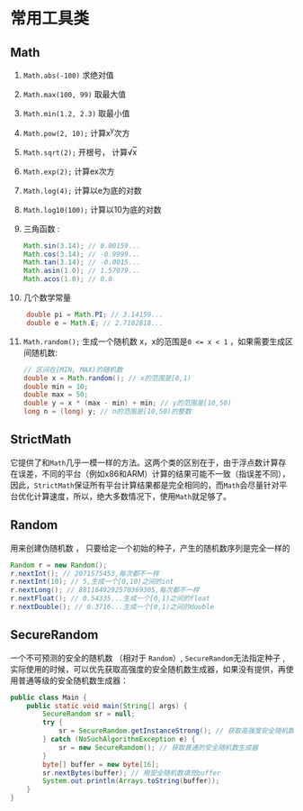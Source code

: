 # 常用工具类

## Math

1. `Math.abs(-100)` 求绝对值 

2.  `Math.max(100, 99)` 取最大值

3. `Math.min(1.2, 2.3)` 取最小值

4. `Math.pow(2, 10);`   计算x<sup>y</sup>次方 

5. `Math.sqrt(2);` 开根号， 计算√<span style="text-decoration:overline">x</span>

6. `Math.exp(2);` 计算ex次方 

7.  `Math.log(4);`  计算以e为底的对数 

8. `Math.log10(100);`   计算以10为底的对数 

9.  三角函数 : 

    ```java
    Math.sin(3.14); // 0.00159...
    Math.cos(3.14); // -0.9999...
    Math.tan(3.14); // -0.0015...
    Math.asin(1.0); // 1.57079...
    Math.acos(1.0); // 0.0
    ```

10.  几个数学常量 

```java
    double pi = Math.PI; // 3.14159...
    double e = Math.E; // 2.7182818...
```

11. `Math.random();`   生成一个随机数 x，x的范围是`0 <= x < 1` ，如果需要生成区间随机数:

    ```java
    // 区间在[MIN, MAX)的随机数
    double x = Math.random(); // x的范围是[0,1)
    double min = 10;
    double max = 50;
    double y = x * (max - min) + min; // y的范围是[10,50)
    long n = (long) y; // n的范围是[10,50)的整数
    ```

    

 ## StrictMath 

它提供了和`Math`几乎一模一样的方法。这两个类的区别在于，由于浮点数计算存在误差，不同的平台（例如x86和ARM）计算的结果可能不一致（指误差不同），因此，`StrictMath`保证所有平台计算结果都是完全相同的，而`Math`会尽量针对平台优化计算速度，所以，绝大多数情况下，使用`Math`就足够了。 

## Random

 用来创建伪随机数 ， 只要给定一个初始的种子，产生的随机数序列是完全一样的 

```java
Random r = new Random();
r.nextInt(); // 2071575453,每次都不一样
r.nextInt(10); // 5,生成一个[0,10)之间的int
r.nextLong(); // 8811649292570369305,每次都不一样
r.nextFloat(); // 0.54335...生成一个[0,1)之间的float
r.nextDouble(); // 0.3716...生成一个[0,1)之间的double
```

## SecureRandom

 一个不可预测的安全的随机数 （相对于 `Random`）, `SecureRandom`无法指定种子 , 实际使用的时候，可以优先获取高强度的安全随机数生成器，如果没有提供，再使用普通等级的安全随机数生成器： 

```java
public class Main {
    public static void main(String[] args) {
        SecureRandom sr = null;
        try {
            sr = SecureRandom.getInstanceStrong(); // 获取高强度安全随机数生成器
        } catch (NoSuchAlgorithmException e) {
            sr = new SecureRandom(); // 获取普通的安全随机数生成器
        }
        byte[] buffer = new byte[16];
        sr.nextBytes(buffer); // 用安全随机数填充buffer
        System.out.println(Arrays.toString(buffer));
    }
}
```



